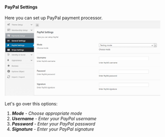 #### PayPal Settings

Here you can set up PayPal payment processor.![](/assets/78.png)

Let's go over this options:

1. _**Mode** - Choose appropriate mode_
2. _**Username** - Enter your PayPal username_
3. _**Password** - Enter your PayPal password_
4. _**Signature** - Enter your PayPal signature_



